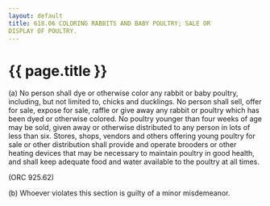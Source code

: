 ```yaml
---
layout: default 
title: 618.06 COLORING RABBITS AND BABY POULTRY; SALE OR
DISPLAY OF POULTRY.
---
```


{{ page.title }}
================

​(a) No person shall dye or otherwise color any rabbit or baby poultry,
including, but not limited to, chicks and ducklings. No person shall
sell, offer for sale, expose for sale, raffle or give away any rabbit or
poultry which has been dyed or otherwise colored. No poultry younger
than four weeks of age may be sold, given away or otherwise distributed
to any person in lots of less than six. Stores, shops, vendors and
others offering young poultry for sale or other distribution shall
provide and operate brooders or other heating devices that may be
necessary to maintain poultry in good health, and shall keep adequate
food and water available to the poultry at all times.

(ORC 925.62)

​(b) Whoever violates this section is guilty of a minor misdemeanor.
